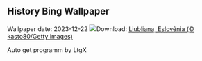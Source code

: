 ## History Bing Wallpaper
Wallpaper date: 2023-12-22
![](https://www.bing.com/th?id=OHR.LjubljanaLights_PT-BR8015309848_UHD.jpg&w=1000)Download: [Liubliana, Eslovênia (© kasto80/Getty images)](https://www.bing.com/th?id=OHR.LjubljanaLights_PT-BR8015309848_UHD.jpg)

Auto get programm by LtgX
